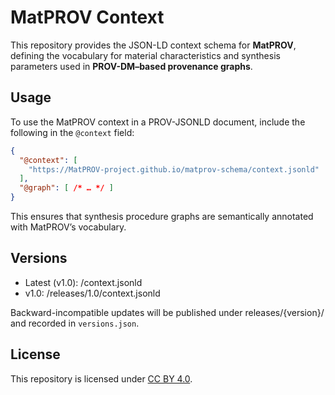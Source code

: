 # MatPROV Context

This repository provides the JSON-LD context schema for **MatPROV**, defining the vocabulary for material characteristics and synthesis parameters used in **PROV-DM–based provenance graphs**.

## Usage

To use the MatPROV context in a PROV-JSONLD document, include the following in the `@context` field:

```json
{
  "@context": [
    "https://MatPROV-project.github.io/matprov-schema/context.jsonld"
  ],
  "@graph": [ /* … */ ]
}
```

This ensures that synthesis procedure graphs are semantically annotated with MatPROV’s vocabulary.

## Versions

* Latest (v1.0): /context.jsonld
* v1.0: /releases/1.0/context.jsonld

Backward-incompatible updates will be published under releases/{version}/ and recorded in `versions.json`.

## License

This repository is licensed under [CC BY 4.0](LICENSE).
